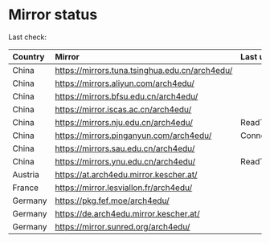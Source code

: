 <script src="./time.js"></script>
# Mirror status
Last check: <script type="text/javascript">localize(1679203060.1748276);</script>

|Country|Mirror|Last update|
|:------|:-----|:----------|
|China|https://mirrors.tuna.tsinghua.edu.cn/arch4edu/|<script type="text/javascript">localize(1679164505);</script>|
|China|https://mirrors.aliyun.com/arch4edu/|<script type="text/javascript">localize(1679164505);</script>|
|China|https://mirrors.bfsu.edu.cn/arch4edu/|<script type="text/javascript">localize(1679164505);</script>|
|China|https://mirror.iscas.ac.cn/arch4edu/|<script type="text/javascript">localize(1679164505);</script>|
|China|https://mirrors.nju.edu.cn/arch4edu/|ReadTimeout|
|China|https://mirrors.pinganyun.com/arch4edu/|ConnectionError|
|China|https://mirrors.sau.edu.cn/arch4edu/|<script type="text/javascript">localize(1673850842);</script>|
|China|https://mirrors.ynu.edu.cn/arch4edu/|ReadTimeout|
|Austria|https://at.arch4edu.mirror.kescher.at/|<script type="text/javascript">localize(1679164505);</script>|
|France|https://mirror.lesviallon.fr/arch4edu/|<script type="text/javascript">localize(1679164505);</script>|
|Germany|https://pkg.fef.moe/arch4edu/|<script type="text/javascript">localize(1679164505);</script>|
|Germany|https://de.arch4edu.mirror.kescher.at/|<script type="text/javascript">localize(1679164505);</script>|
|Germany|https://mirror.sunred.org/arch4edu/|<script type="text/javascript">localize(1679164505);</script>|

<script src="./tablefilter/tablefilter.js"></script>
<script src="./table.js"></script>